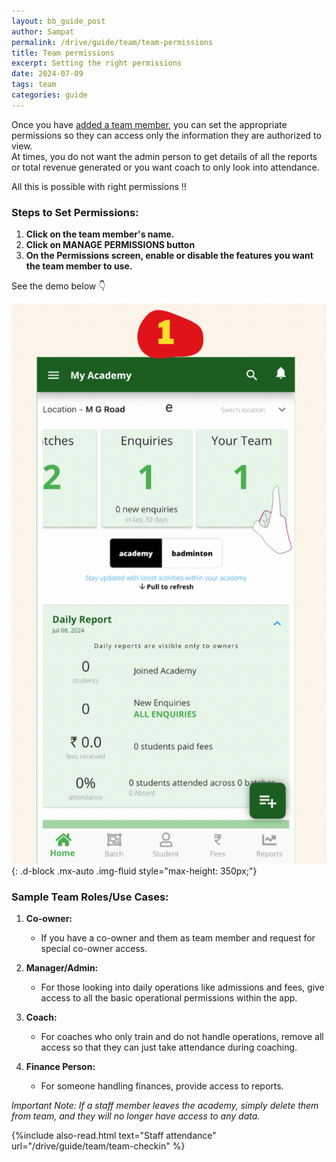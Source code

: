 ```yaml
---
layout: bb_guide_post
author: Sampat
permalink: /drive/guide/team/team-permissions
title: Team permissions
excerpt: Setting the right permissions
date: 2024-07-09
tags: team
categories: guide
---
```


Once you have [added a team member](/drive/guide/team/adding-team), you can set the appropriate permissions so they can access only the information they are authorized to view.  
At times, you do not want the admin person to get details of all the reports or total revenue generated or you want coach to only look into attendance.

All this is possible with right permissions !!

### Steps to Set Permissions:

1. **Click on the team member's name.**
2. **Click on MANAGE PERMISSIONS button**
3. **On the Permissions screen, enable or disable the features you want the team member to use.**

See the demo below :point_down:

![Steps to add a team member](/assets/img/guide/adding-team.gif){: .d-block .mx-auto .img-fluid style="max-height: 350px;"} 

### Sample Team Roles/Use Cases:

1. **Co-owner:**  
   - If you have a co-owner and them as team member and request for special co-owner access.
   
2. **Manager/Admin:**  
   - For those looking into daily operations like admissions and fees, give access to all the basic operational permissions within the app.

3. **Coach:**  
   - For coaches who only train and do not handle operations, remove all access so that they can just take attendance during coaching.

4. **Finance Person:**  
   - For someone handling finances, provide access to reports.

*Important Note: If a staff member leaves the academy, simply delete them from team, and they will no longer have access to any data.*

{%include also-read.html text="Staff attendance" url="/drive/guide/team/team-checkin" %}
